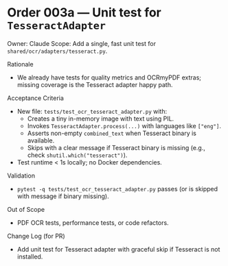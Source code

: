 # Order 003a — Unit test for `TesseractAdapter`

Owner: Claude
Scope: Add a single, fast unit test for `shared/ocr/adapters/tesseract.py`.

Rationale
- We already have tests for quality metrics and OCRmyPDF extras; missing coverage is the Tesseract adapter happy path.

Acceptance Criteria
- New file: `tests/test_ocr_tesseract_adapter.py` with:
  - Creates a tiny in-memory image with text using PIL.
  - Invokes `TesseractAdapter.process(...)` with languages like `["eng"]`.
  - Asserts non-empty `combined_text` when Tesseract binary is available.
  - Skips with a clear message if Tesseract binary is missing (e.g., check `shutil.which("tesseract")`).
- Test runtime < 1s locally; no Docker dependencies.

Validation
- `pytest -q tests/test_ocr_tesseract_adapter.py` passes (or is skipped with message if binary missing).

Out of Scope
- PDF OCR tests, performance tests, or code refactors.

Change Log (for PR)
- Add unit test for Tesseract adapter with graceful skip if Tesseract is not installed.
